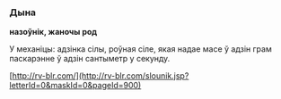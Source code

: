 ### Дына
**назоўнік, жаночы род**

У механіцы: адзінка сілы, роўная сіле, якая надае масе ў адзін грам паскарэнне ў адзін сантыметр у секунду.

<a rel="author">[http://rv-blr.com/](http://rv-blr.com/slounik.jsp?letterId=0&maskId=0&pageId=900)</a>
